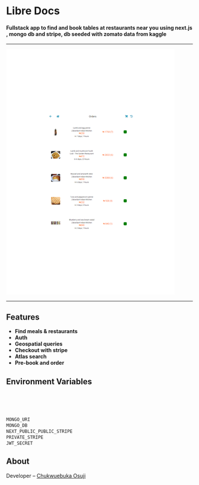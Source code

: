 # Libre Docs

#### Fullstack app to find and book tables at restaurants near you using next.js , mongo db and stripe, db seeded with zomato data from kaggle

---

<img alt="Clone screenshot" src="./image.gif">

---

## Features

- **Find meals & restaurants**
- **Auth**
- **Geospatial queries**
- **Checkout with stripe**
- **Atlas search**
- **Pre-book and order**

## Environment Variables

```




MONGO_URI
MONGO_DB
NEXT_PUBLIC_PUBLIC_STRIPE
PRIVATE_STRIPE
JWT_SECRET

```

## About

Developer – [Chukwuebuka Osuji](https://github.com/atlasmoth)
